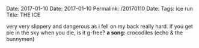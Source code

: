 Date: 2017-01-10
Date: 2017-01-10
Permalink: /20170110
Date: 
Tags: ice run
Title: THE ICE
  
very very slippery and dangerous as i fell on my back really hard. if you get pie in the sky when you die, is it g-free?
**a song:** crocodiles (echo & the bunnymen)